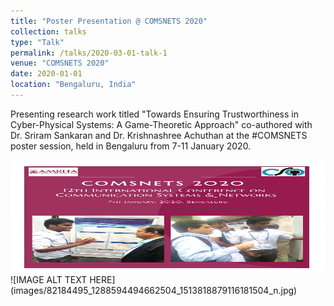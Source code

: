 ```yaml
---
title: "Poster Presentation @ COMSNETS 2020"
collection: talks
type: "Talk"
permalink: /talks/2020-03-01-talk-1
venue: "COMSNETS 2020"
date: 2020-01-01
location: "Bengaluru, India"
---
```

Presenting research work titled "Towards Ensuring Trustworthiness in Cyber-Physical Systems: A Game-Theoretic Approach" co-authored with Dr. Sriram Sankaran and Dr. Krishnashree Achuthan at the #COMSNETS poster session, held in Bengaluru from 7-11 January 2020.

<img src="images/82184495_1288594494662504_1513818879116181504_n.jpg" alt="IMAGE ALT TEXT HERE" width="700" height="180"/>
![IMAGE ALT TEXT HERE](images/82184495_1288594494662504_1513818879116181504_n.jpg)
